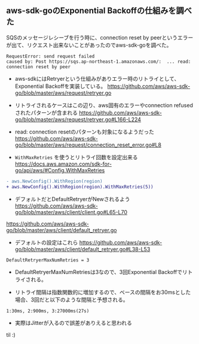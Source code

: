 ## aws-sdk-goのExponential Backoffの仕組みを調べた

SQSのメッセージレシーブを行う時に、connection reset by peerというエラーが出て、リクエスト出来ないことがあったのでaws-sdk-goを調べた。

```
RequestError: send request failed
caused by: Post https://sqs.ap-northeast-1.amazonaws.com/:  ... read: connection reset by peer
```

- aws-sdkにはRetryerという仕組みがありエラー時のリトライとして、Exponential Backoffを実装している。
https://github.com/aws/aws-sdk-go/blob/master/aws/request/retryer.go

- リトライされるケースはこの辺り、aws固有のエラーやconnection refusedされたパターンが含まれる
https://github.com/aws/aws-sdk-go/blob/master/aws/request/retryer.go#L166-L224

- read: connection resetのパターンも対象になるようだった
https://github.com/aws/aws-sdk-go/blob/master/aws/request/connection_reset_error.go#L8


- `WithMaxRetries` を使うとリトライ回数を設定出来る
https://docs.aws.amazon.com/sdk-for-go/api/aws/#Config.WithMaxRetries


```diff
- aws.NewConfig().WithRegion(region)
+ aws.NewConfig().WithRegion(region).WithMaxRetries(5))
```

- デフォルトだとDefaultRetryerがNewされるよう
https://github.com/aws/aws-sdk-go/blob/master/aws/client/client.go#L65-L70

https://github.com/aws/aws-sdk-go/blob/master/aws/client/default_retryer.go

- デフォルトの設定はこれら
https://github.com/aws/aws-sdk-go/blob/master/aws/client/default_retryer.go#L38-L53


```
DefaultRetryerMaxNumRetries = 3
```

- DefaultRetryerMaxNumRetriesは3なので、3回Exponential Backoffでリトライされる。

- リトライ間隔は指数関数的に増加するので、ベースの間隔をお30msとした場合、3回だと以下のような間隔と予想される。

```
1:30ms, 2:900ms, 3:27000ms(27s)
```

- 実際はJitterが入るので誤差がありえると思われる


til :)
